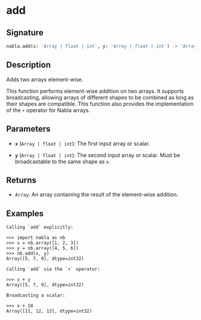 # add

## Signature

```python
nabla.add(x: 'Array | float | int', y: 'Array | float | int') -> 'Array'
```

## Description

Adds two arrays element-wise.

This function performs element-wise addition on two arrays. It supports
broadcasting, allowing arrays of different shapes to be combined as long
as their shapes are compatible. This function also provides the
implementation of the `+` operator for Nabla arrays.

## Parameters

- **`x`** (`Array | float | int`): The first input array or scalar.

- **`y`** (`Array | float | int`): The second input array or scalar. Must be broadcastable to the same shape as `x`.

## Returns

- `Array`: An array containing the result of the element-wise addition.

## Examples

```pycon
Calling `add` explicitly:

>>> import nabla as nb
>>> x = nb.array([1, 2, 3])
>>> y = nb.array([4, 5, 6])
>>> nb.add(x, y)
Array([5, 7, 9], dtype=int32)

Calling `add` via the `+` operator:

>>> x + y
Array([5, 7, 9], dtype=int32)

Broadcasting a scalar:

>>> x + 10
Array([11, 12, 13], dtype=int32)
```
